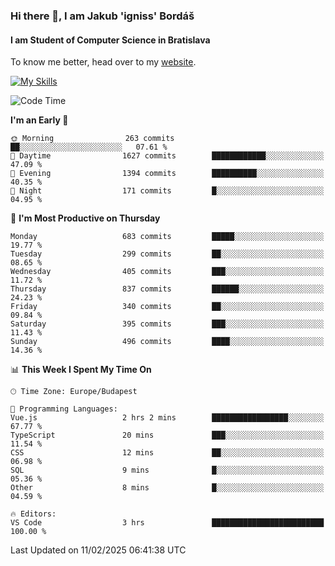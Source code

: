 ### Hi there 👋, I am Jakub 'igniss' Bordáš

#### I am Student of Computer Science in Bratislava
To know me better, head over to my [website](https://bordas.sk).

[![My Skills](https://skillicons.dev/icons?i=js,typescript,html,css,figma,svelte,vue,next,postgresql,nest,express,nodejs)](https://bordas.sk)


<!--START_SECTION:waka-->
![Code Time](http://img.shields.io/badge/Code%20Time-1%2C678%20hrs%2018%20mins-blue)

**I'm an Early 🐤** 

```text
🌞 Morning                263 commits         ██░░░░░░░░░░░░░░░░░░░░░░░   07.61 % 
🌆 Daytime                1627 commits        ████████████░░░░░░░░░░░░░   47.09 % 
🌃 Evening                1394 commits        ██████████░░░░░░░░░░░░░░░   40.35 % 
🌙 Night                  171 commits         █░░░░░░░░░░░░░░░░░░░░░░░░   04.95 % 
```
📅 **I'm Most Productive on Thursday** 

```text
Monday                   683 commits         █████░░░░░░░░░░░░░░░░░░░░   19.77 % 
Tuesday                  299 commits         ██░░░░░░░░░░░░░░░░░░░░░░░   08.65 % 
Wednesday                405 commits         ███░░░░░░░░░░░░░░░░░░░░░░   11.72 % 
Thursday                 837 commits         ██████░░░░░░░░░░░░░░░░░░░   24.23 % 
Friday                   340 commits         ██░░░░░░░░░░░░░░░░░░░░░░░   09.84 % 
Saturday                 395 commits         ███░░░░░░░░░░░░░░░░░░░░░░   11.43 % 
Sunday                   496 commits         ████░░░░░░░░░░░░░░░░░░░░░   14.36 % 
```


📊 **This Week I Spent My Time On** 

```text
🕑︎ Time Zone: Europe/Budapest

💬 Programming Languages: 
Vue.js                   2 hrs 2 mins        █████████████████░░░░░░░░   67.77 % 
TypeScript               20 mins             ███░░░░░░░░░░░░░░░░░░░░░░   11.54 % 
CSS                      12 mins             ██░░░░░░░░░░░░░░░░░░░░░░░   06.98 % 
SQL                      9 mins              █░░░░░░░░░░░░░░░░░░░░░░░░   05.36 % 
Other                    8 mins              █░░░░░░░░░░░░░░░░░░░░░░░░   04.59 % 

🔥 Editors: 
VS Code                  3 hrs               █████████████████████████   100.00 % 
```


 Last Updated on 11/02/2025 06:41:38 UTC
<!--END_SECTION:waka-->
